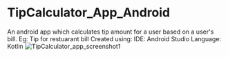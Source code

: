# TipCalculator_App_Android
An android app which calculates tip amount for a user based on a user's bill. Eg: Tip for restuarant bill
Created using:
IDE: Android Studio 
Language: Kotlin 
![TipCalculator_app_screenshot1](https://user-images.githubusercontent.com/98735612/151764863-2462c0ed-1859-4844-9e78-f5afbcbcce2f.png)
